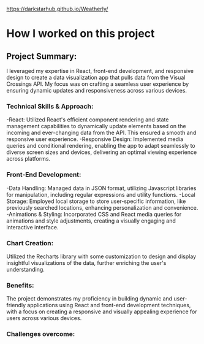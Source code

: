 https://darkstarhub.github.io/Weatherly/

# How I worked on this project


## Project Summary: 
I leveraged my expertise in React, front-end development, and responsive design to create a data visualization app that pulls data from the Visual Crossings API. My focus was on crafting a seamless user experience by ensuring dynamic updates and responsiveness across various devices.

### Technical Skills & Approach:
-React: Utilized React's efficient component rendering and state management capabilities to dynamically update elements based on the incoming and ever-changing data from the API. This ensured a smooth and responsive user experience.
-Responsive Design: Implemented media queries and conditional rendering, enabling the app to adapt seamlessly to diverse screen sizes and devices, delivering an optimal viewing experience across platforms.

### Front-End Development:
-Data Handling: Managed data in JSON format, utilizing Javascript libraries for manipulation, including regular expressions and utility functions.
-Local Storage: Employed local storage to store user-specific information, like previously searched locations, enhancing personalization and convenience.
-Animations & Styling: Incorporated CSS and React media queries for animations and style adjustments, creating a visually engaging and interactive interface.

### Chart Creation: 
Utilized the Recharts library with some customization to design and display insightful visualizations of the data, further enriching the user's understanding.

### Benefits: 
The project demonstrates my proficiency in building dynamic and user-friendly applications using React and front-end development techniques, with a focus on creating a responsive and visually appealing experience for users across various devices.

### Challenges overcome:









